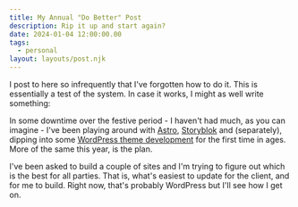 ```yaml
---
title: My Annual "Do Better" Post
description: Rip it up and start again?
date: 2024-01-04 12:00:00.00
tags:
  - personal
layout: layouts/post.njk
---
```


I post to here so infrequently that I've forgotten how to do it. This is essentially a test of the system. In case it works, I might as well write something:

In some downtime over the festive period - I haven't had much, as you can imagine - I've been playing around with [Astro](https://astro.build/), [Storyblok](https://www.storyblok.com/) and (separately), dipping into some [WordPress theme development](https://developer.wordpress.org/) for the first time in ages. More of the same this year, is the plan.

I've been asked to build a couple of sites and I'm trying to figure out which is the best for all parties. That is, what's easiest to update for the client, and for me to build. Right now, that's probably WordPress but I'll see how I get on. 